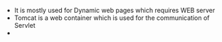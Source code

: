 - It is mostly used for Dynamic web pages which requires WEB server 
- Tomcat is a web container which is used for the communication of Servlet 
- 